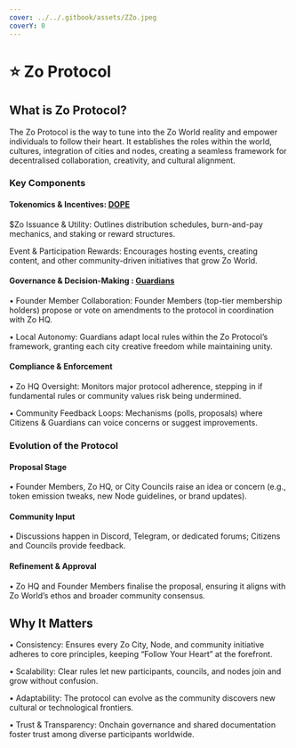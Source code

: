 ```yaml
---
cover: ../../.gitbook/assets/ZZo.jpeg
coverY: 0
---
```


# ⭐ Zo Protocol

## What is Zo Protocol?

The Zo Protocol is the way to tune into the Zo World reality and empower individuals to follow their heart. It establishes the roles within the world, cultures, integration of cities and nodes, creating a seamless framework for decentralised collaboration, creativity, and cultural alignment.&#x20;

### Key Components

#### Tokenomics & Incentives: [DOPE](https://app.gitbook.com/o/KkxO5TQJsWd47vS5geWb/s/76xSuiI2uzLMdTuoiKMA/zohmm/zo-protocol/dope-decentralised-community-ops)

$Zo Issuance & Utility: Outlines distribution schedules, burn-and-pay mechanics, and staking or reward structures.

Event & Participation Rewards: Encourages hosting events, creating content, and other community-driven initiatives that grow Zo World.

#### Governance & Decision-Making : [Guardians](../../guardians.md)

• Founder Member Collaboration: Founder Members (top-tier membership holders) propose or vote on amendments to the protocol in coordination with Zo HQ.

• Local Autonomy: Guardians adapt local rules within the Zo Protocol’s framework, granting each city creative freedom while maintaining unity.

#### Compliance & Enforcement

• Zo HQ Oversight: Monitors major protocol adherence, stepping in if fundamental rules or community values risk being undermined.

• Community Feedback Loops: Mechanisms (polls, proposals) where Citizens & Guardians can voice concerns or suggest improvements.

### Evolution of the Protocol

#### Proposal Stage

• Founder Members, Zo HQ, or City Councils raise an idea or concern (e.g., token emission tweaks, new Node guidelines, or brand updates).

#### Community Input

• Discussions happen in Discord, Telegram, or dedicated forums; Citizens and Councils provide feedback.

#### Refinement & Approval

• Zo HQ and Founder Members finalise the proposal, ensuring it aligns with Zo World’s ethos and broader community consensus.

## Why It Matters

• Consistency: Ensures every Zo City, Node, and community initiative adheres to core principles, keeping “Follow Your Heart” at the forefront.

• Scalability: Clear rules let new participants, councils, and nodes join and grow without confusion.

• Adaptability: The protocol can evolve as the community discovers new cultural or technological frontiers.

• Trust & Transparency: Onchain governance and shared documentation foster trust among diverse participants worldwide.
